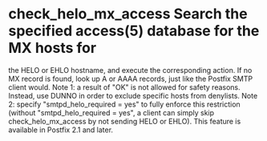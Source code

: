 # check_helo_mx_access  Search the specified access(5) database for the MX hosts for
the HELO or EHLO hostname, and execute the corresponding action.
If no MX record is found, look up A or AAAA records, just like the
Postfix SMTP client would.
Note 1: a result of "OK" is not allowed for safety reasons. Instead,
use DUNNO in order to exclude specific hosts from denylists.  Note
2: specify "smtpd_helo_required = yes" to fully enforce this
restriction (without "smtpd_helo_required = yes", a client can
simply skip check_helo_mx_access by not sending HELO or EHLO).  This
feature is available in Postfix 2.1 and later.
